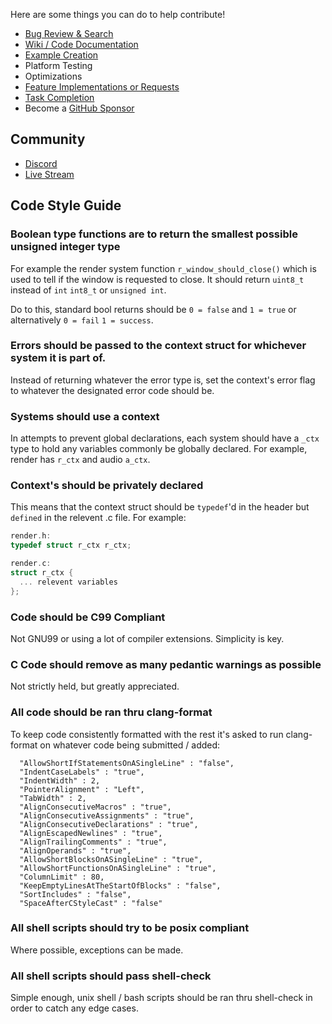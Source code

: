 Here are some things you can do to help contribute!
- [Bug Review & Search](https://github.com/tek256/astera/labels/bug)
- [Wiki / Code Documentation](https://github.com/tek256/astera/tree/master/docs)
- [Example Creation](https://github.com/tek256/astera/tree/master/examples)
- Platform Testing
- Optimizations
- [Feature Implementations or Requests](https://github.com/tek256/astera/labels/feature-request)
- [Task Completion](https://github.com/tek256/astera/projects)
- Become a [GitHub Sponsor](https://github.com/sponsors/tek256)

## Community
- [Discord](https://discord.com/invite/QQVAEkf)
- [Live Stream](https://twitch.tv/tek256)

## Code Style Guide

### Boolean type functions are to return the smallest possible unsigned integer type  

For example the render system function `r_window_should_close()` which is used to tell if the window is requested to close. It should return `uint8_t` instead of `int` `int8_t` or `unsigned int`.   

Do to this, standard bool returns should be `0 = false` and `1 = true` or alternatively `0 = fail` `1 = success`. 

### Errors should be passed to the context struct for whichever system it is part of.  

Instead of returning whatever the error type is, set the context's error flag to whatever the designated error code should be.

### Systems should use a context

In attempts to prevent global declarations, each system should have a `_ctx` type to hold any variables commonly be globally declared. For example, render has `r_ctx` and audio `a_ctx`. 

### Context's should be privately declared

This means that the context struct should be `typedef`'d in the header but `defined` in the relevent .c file. 
For example:
```c
render.h:
typedef struct r_ctx r_ctx;
```  

```c
render.c:
struct r_ctx {
  ... relevent variables
};
```

### Code should be C99 Compliant

Not GNU99 or using a lot of compiler extensions. Simplicity is key.

### C Code should remove as many pedantic warnings as possible

Not strictly held, but greatly appreciated. 

### All code should be ran thru clang-format

To keep code consistently formatted with the rest it's asked to run clang-format on whatever code being submitted / added:

```
  "AllowShortIfStatementsOnASingleLine" : "false",
  "IndentCaseLabels" : "true",
  "IndentWidth" : 2,
  "PointerAlignment" : "Left",
  "TabWidth" : 2,
  "AlignConsecutiveMacros" : "true",
  "AlignConsecutiveAssignments" : "true",
  "AlignConsecutiveDeclarations" : "true",
  "AlignEscapedNewlines" : "true",
  "AlignTrailingComments" : "true",
  "AlignOperands" : "true",
  "AllowShortBlocksOnASingleLine" : "true",
  "AllowShortFunctionsOnASingleLine" : "true",
  "ColumnLimit" : 80,
  "KeepEmptyLinesAtTheStartOfBlocks" : "false",
  "SortIncludes" : "false",
  "SpaceAfterCStyleCast" : "false"
```

### All shell scripts should try to be posix compliant

Where possible, exceptions can be made.

### All shell scripts should pass shell-check

Simple enough, unix shell / bash scripts should be ran thru shell-check in order to catch any edge cases.

